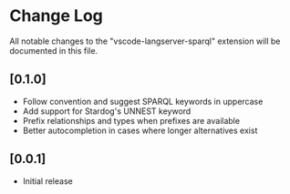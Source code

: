 # Change Log
All notable changes to the "vscode-langserver-sparql" extension will be documented in this file.

## [0.1.0]
- Follow convention and suggest SPARQL keywords in uppercase
- Add support for Stardog's UNNEST keyword
- Prefix relationships and types when prefixes are available
- Better autocompletion in cases where longer alternatives exist

## [0.0.1]
- Initial release